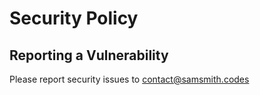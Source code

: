# Security Policy

## Reporting a Vulnerability

Please report security issues to contact@samsmith.codes
